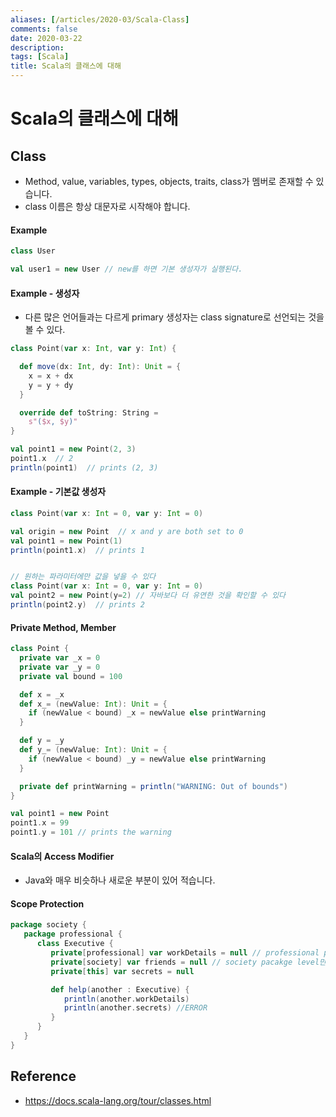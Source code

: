 ```yaml
---
aliases: [/articles/2020-03/Scala-Class]
comments: false
date: 2020-03-22
description: 
tags: [Scala]
title: Scala의 클래스에 대해
---
```

# Scala의 클래스에 대해
## Class
- Method, value, variables, types, objects, traits, class가 멤버로 존재할 수 있습니다.
- class 이름은 항상 대문자로 시작해야 합니다.

#### Example
```scala
class User

val user1 = new User // new를 하면 기본 생성자가 실행된다.
```

#### Example - 생성자
- 다른 많은 언어들과는 다르게 primary 생성자는 class signature로 선언되는 것을 볼 수 있다.

```scala
class Point(var x: Int, var y: Int) {

  def move(dx: Int, dy: Int): Unit = {
    x = x + dx
    y = y + dy
  }

  override def toString: String =
    s"($x, $y)"
}

val point1 = new Point(2, 3)
point1.x  // 2
println(point1)  // prints (2, 3)
```

#### Example - 기본값 생성자

```scala
class Point(var x: Int = 0, var y: Int = 0)

val origin = new Point  // x and y are both set to 0
val point1 = new Point(1)
println(point1.x)  // prints 1


// 원하는 파라미터에만 값을 넣을 수 있다
class Point(var x: Int = 0, var y: Int = 0)
val point2 = new Point(y=2) // 자바보다 더 유연한 것을 확인할 수 있다
println(point2.y)  // prints 2
```



#### Private Method, Member

```scala
class Point {
  private var _x = 0
  private var _y = 0
  private val bound = 100

  def x = _x
  def x_= (newValue: Int): Unit = {
    if (newValue < bound) _x = newValue else printWarning
  }

  def y = _y
  def y_= (newValue: Int): Unit = {
    if (newValue < bound) _y = newValue else printWarning
  }

  private def printWarning = println("WARNING: Out of bounds")
}

val point1 = new Point
point1.x = 99
point1.y = 101 // prints the warning
```

#### Scala의 Access Modifier
- Java와 매우 비슷하나 새로운 부분이 있어 적습니다.

#### Scope Protection

```scala
package society {
   package professional {
      class Executive {
         private[professional] var workDetails = null // professional package level만 접근이 가능하다.
         private[society] var friends = null // society pacakge level만 접근이 가능하다.
         private[this] var secrets = null

         def help(another : Executive) {
            println(another.workDetails)
            println(another.secrets) //ERROR
         }
      }
   }
}
```

## Reference
- <https://docs.scala-lang.org/tour/classes.html>
